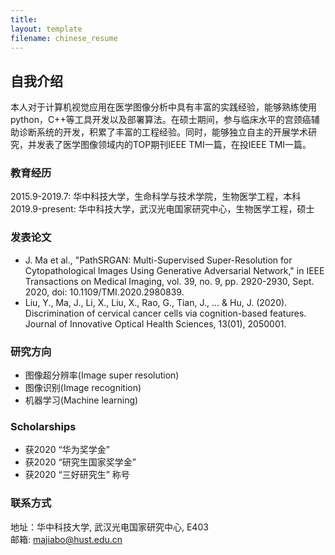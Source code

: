 ```yaml
---
title: 
layout: template
filename: chinese_resume
--- 
```


## 自我介绍
本人对于计算机视觉应用在医学图像分析中具有丰富的实践经验，能够熟练使用python，C++等工具开发以及部署算法。在硕士期间，参与临床水平的宫颈癌辅助诊断系统的开发，积累了丰富的工程经验。同时，能够独立自主的开展学术研究，并发表了医学图像领域内的TOP期刊IEEE TMI一篇，在投IEEE TMI一篇。

### 教育经历
2015.9-2019.7:  华中科技大学，生命科学与技术学院，生物医学工程，本科  
2019.9-present:  华中科技大学，武汉光电国家研究中心，生物医学工程，硕士  

### 发表论文
- J. Ma et al., "PathSRGAN: Multi-Supervised Super-Resolution for Cytopathological Images Using Generative Adversarial Network," in IEEE Transactions on Medical Imaging, vol. 39, no. 9, pp. 2920-2930, Sept. 2020, doi: 10.1109/TMI.2020.2980839. 
- Liu, Y., Ma, J., Li, X., Liu, X., Rao, G., Tian, J., ... & Hu, J. (2020). Discrimination of cervical cancer cells via cognition-based features. Journal of Innovative Optical Health Sciences, 13(01), 2050001.

### 研究方向
- 图像超分辨率(Image super resolution)
- 图像识别(Image recognition)
- 机器学习(Machine learning)

### Scholarships
- 获2020 “华为奖学金”
- 获2020 “研究生国家奖学金”
- 获2020 “三好研究生” 称号

### 联系方式
地址：华中科技大学, 武汉光电国家研究中心, E403  
邮箱: majiabo@hust.edu.cn  